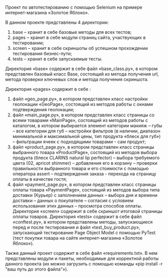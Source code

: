 Проект по автотестированию с помощью Selenium на примере интернет-магазина «Золотое Яблоко».

В данном проекте представлены 4 директории:
1)	base – хранит в себе базовые методы для всех тестов;
2)	pages – хранит в себе модули страниц сайта, участвующих в тестировании;
3)	screen – хранит в себе скриншоты об успешном прохождении тестирования бизнес-пути;
4)	tests – хранит в себе запускаемые тесты.

Директория «base» содержит в себе файл «base_class.py», в котором представлен базовый класс Base, состоящий из метода получения url, метода проверки ключевых слов и метода получения скриншота.

Директория «pages» содержит в себе :
1)	файл «geo_page.py», в котором представлен класс настройки геолокации «GeoPage», состоящий из методов работы с окнами подтверждения геолокации;
2)	файл «main_page.py», в котором представлен класс страницы со всеми товарами «MainPage», состоящий из методов работы с каталогом, в котором выбирается элемент категории макияж – губы – все категории для губ – настройки фильтров (в наличии, диапазон минимальной и максимальной цены, тип продукта «блеск для губ») – фильтрации ячеек с подходящими товарами - сам продукт;
3)	файл «product_page.py», в котором представлен класс страницы выбранного товара «ProductPage», состоящий из методов выбора продукта (блеск CLARINS natural lip perfector) – выбора требуемого цвета (02, apricot shimmer) – добавления его в корзину – проверки правильности выбранного товара и его стоимости с помощью оператора assert – подтверждения заказа - перехода на страницу оплаты в качестве гостя;
4)	файл «payment_page.py», в котором представлен класс страницы оплаты товара «PaymentPage», состоящий из методов выбора типа доставки (Курьер) с заполнением данных – выбора дня и времени доставки – данных о покупателе – согласия с условием использования этих данных – просмотра способов оплаты.
Директория «screen» содержит в себе скриншот итоговой страницы оплаты товаров.
Директория «tests» содержит в себе файл «conftest.py», в котором представлены методы, запускающиеся перед и после тестирования и файл «test_buy_product.py», запускающий тестирование Page Object Model с помощью PyTest (тест покупки товара на сайте интернет-магазина «Золотое Яблоко»).

Также данный проект содержит в себе файл «requirements.txt». В нем представлены модули и пакеты, необходимые для корректной работы данного проекта (их можно загрузить с помощью команды «pip install -r "ваш путь до этого файла"»).
